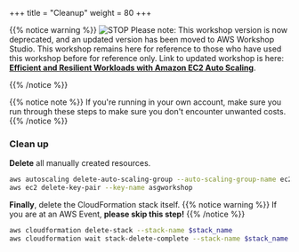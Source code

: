 +++
title = "Cleanup"
weight = 80
+++

{{% notice warning %}}
![STOP](../images/stop_small.png)
Please note: This workshop version is now deprecated, and an updated version has been moved to AWS Workshop Studio. This workshop remains here for reference to those who have used this workshop before for reference only. Link to updated workshop is here: **[Efficient and Resilient Workloads with Amazon EC2 Auto Scaling](https://catalog.us-east-1.prod.workshops.aws/workshops/20c57d32-162e-4ad5-86a6-dff1f8de4b3c/en-US)**.

{{% /notice %}}


{{% notice note %}}
If you're running in your own account, make sure you run through these steps to make sure you don't encounter unwanted costs.
{{% /notice %}}

### Clean up

**Delete** all manually created resources.

```bash
aws autoscaling delete-auto-scaling-group --auto-scaling-group-name ec2-workshop-asg --force-delete
aws ec2 delete-key-pair --key-name asgworkshop
```

**Finally**, delete the CloudFormation stack itself.
{{% notice warning %}}
If you are at an AWS Event, **please skip this step!**
{{% /notice %}}
```bash
aws cloudformation delete-stack --stack-name $stack_name
aws cloudformation wait stack-delete-complete --stack-name $stack_name
```

